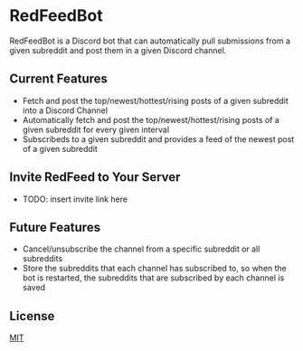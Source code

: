 # RedFeedBot

RedFeedBot is a Discord bot that can automatically pull submissions from a given subreddit and post them in a given Discord channel. 

## Current Features
- Fetch and post the top/newest/hottest/rising posts of a given subreddit into a Discord Channel
- Automatically fetch and post the top/newest/hottest/rising posts of a given subreddit for every given interval 
- Subscribeds to a given subreddit and provides a feed of the newest post of a given subreddit

## Invite RedFeed to Your Server
- TODO: insert invite link here

## Future Features
- Cancel/unsubscribe the channel from a specific subreddit or all subreddits
- Store the subreddits that each channel has subscribed to, so when the bot is restarted, the subreddits that are subscribed by each channel is saved


## License
[MIT](https://choosealicense.com/licenses/mit/)